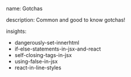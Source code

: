 name: Gotchas

description: Common and good to know gotchas!

insights:
  - dangerously-set-innerhtml
  - if-else-statements-in-jsx-and-react
  - self-closing-tags-in-jsx
  - using-false-in-jsx
  - react-in-line-styles
